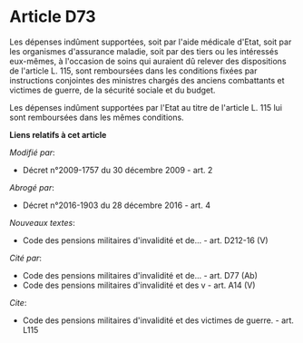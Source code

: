 # Article D73

Les dépenses indûment supportées, soit par l'aide médicale d'Etat, soit par les organismes d'assurance maladie, soit par des
tiers ou les intéressés eux-mêmes, à l'occasion de soins qui auraient dû relever des dispositions de l'article L. 115, sont
remboursées dans les conditions fixées par instructions conjointes des ministres chargés des anciens combattants et victimes
de guerre, de la sécurité sociale et du budget. 

Les dépenses indûment supportées par l'Etat au titre de l'article L. 115 lui sont remboursées dans les mêmes conditions.

**Liens relatifs à cet article**

_Modifié par_:

  - Décret n°2009-1757 du 30 décembre 2009 - art. 2

_Abrogé par_:

  - Décret n°2016-1903 du 28 décembre 2016 - art. 4

_Nouveaux textes_:

  - Code des pensions militaires d'invalidité et de... - art. D212-16 (V)

_Cité par_:

  - Code des pensions militaires d'invalidité et de... - art. D77 (Ab)
  - Code des pensions militaires d'invalidité et des v - art. A14 (V)

_Cite_:

  - Code des pensions militaires d'invalidité et des victimes de guerre. - art. L115

